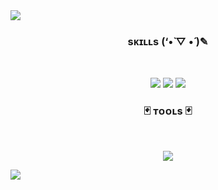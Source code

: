 <img src="https://capsule-render.vercel.app/api?type=waving&color=timeAuto&height=300&section=header&text=Danbi's Github&fontSize=50" />
<h3 align="center"><b>sᴋɪʟʟs (‘•̀ ▽ •́ )✎</b></h3>
</br>
<p align="center">
<img src="https://img.shields.io/badge/Java-007396?style=flat-square&logo=java&logoColor=white"/>
<img src="https://img.shields.io/badge/Python-3776AB?style=flat-square&logo=python&logoColor=white"/>
<img src="https://img.shields.io/badge/C++-00599C?style=flat-square&logo=c++&logoColor=white"/>
</p>
<h3 align="center"><b>🃏 ᴛᴏᴏʟs 🃏</b></h3>
</br>
<p align="center">
<img src="https://img.shields.io/badge/Visual Studio Code-007ACC?style=flat-square&logo=Visual Studio Code&logoColor=white"/>
</p>
<img src="https://capsule-render.vercel.app/api?type=waving&color=timeAuto&height=300&section=footer"/>
</br>
